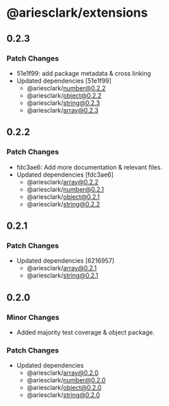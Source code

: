 # @ariesclark/extensions

## 0.2.3

### Patch Changes

- 51e1f99: add package metadata & cross linking
- Updated dependencies [51e1f99]
  - @ariesclark/number@0.2.2
  - @ariesclark/object@0.2.2
  - @ariesclark/string@0.2.3
  - @ariesclark/array@0.2.3

## 0.2.2

### Patch Changes

- fdc3ae6: Add more documentation & relevant files.
- Updated dependencies [fdc3ae6]
  - @ariesclark/array@0.2.2
  - @ariesclark/number@0.2.1
  - @ariesclark/object@0.2.1
  - @ariesclark/string@0.2.2

## 0.2.1

### Patch Changes

- Updated dependencies [6216957]
  - @ariesclark/array@0.2.1
  - @ariesclark/string@0.2.1

## 0.2.0

### Minor Changes

- Added majority test coverage & object package.

### Patch Changes

- Updated dependencies
  - @ariesclark/array@0.2.0
  - @ariesclark/number@0.2.0
  - @ariesclark/object@0.2.0
  - @ariesclark/string@0.2.0
